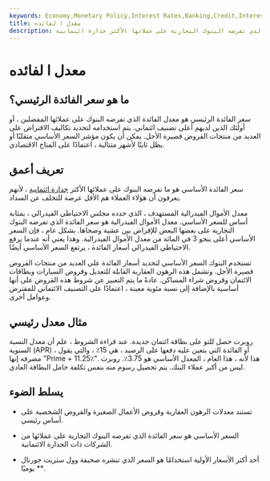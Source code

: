 ```yaml
---
keywords: Economy,Monetary Policy,Interest Rates,Banking,Credit,Interest,Prime Rate
title: معدل ا لفائده
description: معدل الجير هو معدل الفائدة الذي تفرضه البنوك التجارية على عملائها الأكثر جدارة ائتمانية.
---
```


# معدل ا لفائده
## ما هو سعر الفائدة الرئيسي؟

سعر الفائدة الرئيسي هو معدل الفائدة الذي تفرضه البنوك على عملائها المفضلين ، أو أولئك الذين لديهم أعلى تصنيف ائتماني. يتم استخدامه لتحديد تكاليف الاقتراض على العديد من منتجات القروض قصيرة الأجل. يمكن أن يكون مؤشر السعر الأساسي متقلبًا أو يظل ثابتًا لأشهر متتالية ، اعتمادًا على المناخ الاقتصادي.

## تعريف أعمق

سعر الفائدة الأساسي هو ما تفرضه البنوك على عملائها الأكثر [جدارة ائتمانية](/credit) ، لأنهم يعرفون أن هؤلاء العملاء هم الأقل عرضة للتخلف عن السداد.

معدل الأموال الفيدرالية المستهدف ، الذي حدده مجلس الاحتياطي الفيدرالي ، بمثابة أساس للسعر الأساسي. معدل الأموال الفيدرالية هو سعر الفائدة الذي تفرضه البنوك التجارية على بعضها البعض للإقراض بين عشية وضحاها. بشكل عام ، فإن السعر الأساسي أعلى بنحو 3 في المائة من معدل الأموال الفيدرالية. وهذا يعني أنه عندما يرفع الاحتياطي الفيدرالي أسعار الفائدة ، يرتفع السعر الأساسي أيضًا.

تستخدم البنوك السعر الأساسي لتحديد أسعار الفائدة على العديد من منتجات القروض قصيرة الأجل. وتشمل هذه الرهون العقارية القابلة للتعديل وقروض السيارات وبطاقات الائتمان وقروض شراء المساكن. عادةً ما يتم التعبير عن شروط هذه القروض على أنها أساسية بالإضافة إلى نسبة مئوية معينة ، اعتمادًا على التصنيف الائتماني للمقترض وعوامل أخرى.

## مثال معدل رئيسي

روبرت حصل للتو على بطاقة ائتمان جديدة. عند قراءة الشروط ، علم أن معدل النسبة السنوية (APR) ، أو الفائدة التي يتعين عليه دفعها على الرصيد ، هي 15٪ ، والتي يقول مصرفه إنها "Prime + 11.25٪". هذا لأنه ، هذا العام ، المعدل الأساسي هو 3.75٪. روبرت ليس من أكبر عملاء البنك. يتم تحصيل رسوم منه بنفس تكلفة حامل البطاقة العادي.

## يسلط الضوء

- تستند معدلات الرهون العقارية وقروض الأعمال الصغيرة والقروض الشخصية على أساس رئيسي.

- السعر الأساسي هو سعر الفائدة الذي تفرضه البنوك التجارية على عملائها من الشركات ذات الجدارة الائتمانية.

- أحد أكثر الأسعار الأولية استخدامًا هو السعر الذي تنشره صحيفة وول ستريت جورنال ** يوميًا.

